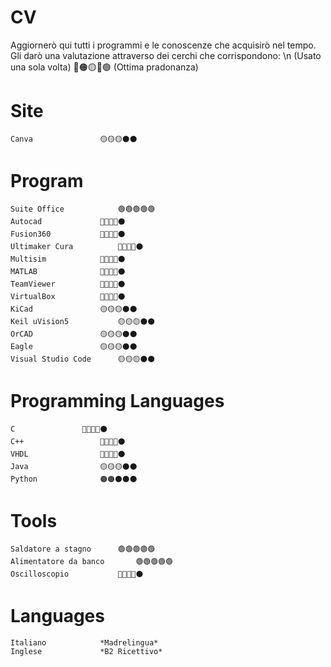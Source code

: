 # CV
Aggiornerò qui tutti i programmi e le conoscenze che acquisirò nel tempo. Gli darò una valutazione attraverso dei cerchi che corrispondono: \n (Usato una sola volta) 🔴🟠🟡🔵🟢 (Ottima pradonanza)

# Site
	Canva				🟡🟡🟡⚫⚫
# Program
													
	Suite Office			🟢🟢🟢🟢🟢
	Autocad  			🔵🔵🔵🔵⚫
	Fusion360			🔵🔵🔵🔵⚫
	Ultimaker Cura			🔵🔵🔵🔵⚫
	Multisim			🔵🔵🔵🔵⚫
	MATLAB				🔵🔵🔵🔵⚫
	TeamViewer			🔵🔵🔵🔵⚫
	VirtualBox			🔵🔵🔵🔵⚫
	KiCad				🟡🟡🟡⚫⚫
	Keil uVision5			🟡🟡🟡⚫⚫
	OrCAD				🟡🟡🟡⚫⚫
	Eagle 				🟡🟡🟡⚫⚫
	Visual Studio Code		🟡🟡🟡⚫⚫

	
# Programming Languages 
	C				🔵🔵🔵🔵⚫
	C++ 				🔵🔵🔵🔵⚫
	VHDL				🔵🔵🔵🔵⚫
	Java				🟡🟡🟡⚫⚫
	Python				🟠🟠⚫⚫⚫
	
# Tools
	Saldatore a stagno		🟢🟢🟢🟢🟢
	Alimentatore da banco		🟢🟢🟢🟢🟢
	Oscilloscopio			🔵🔵🔵🔵⚫
	
	
# Languages
	Italiano			*Madrelingua*
	Inglese				*B2 Ricettivo*
	
	
